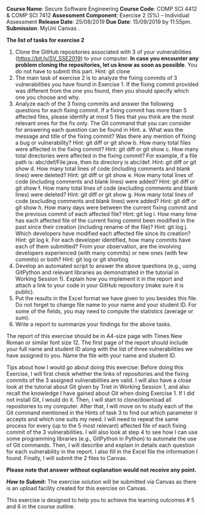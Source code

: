 
**Course Name**: Secure Software Engineering
**Course Code**: COMP SCI 4412 & COMP SCI 7412
**Assessment Component**: Exercise 2 (5%) – Individual Assessment
**Release Date**: 25/08/2019
**Due Date**: 15/09/2019 by 11:55pm. 
**Submission**: MyUni Canvas .

**The list of tasks for exercise 2**

 1. Clone the GitHub repositories associated with 3 of your
    vulnerabilities (https://bit.ly/SV_SSE2019) to your computer. **In
    case you encounter any problem cloning the repositories, let us know
    as soon as possible**. You do not have to submit this part. Hint: git
    clone
 2. The main task of exercise 2 is to analyze the fixing commits of 3 vulnerabilities you have found in Exercise 1. If the fixing commit provided was different from the one you found, then you should specify which one you choose and why.
 3. Analyze each of the 3 fixing commits and answer the following questions for each fixing commit. If a fixing commit has more than 5 affected files, please identify at most 5 files that you think are the most relevant ones for the fix only. The Git command that you can consider for answering each question can be found in Hint.
a.	What was the message and title of the fixing commit? Was there any mention of fixing a bug or vulnerability? Hint: git diff or git show
b.	How many total files were affected in the fixing commit? Hint: git diff or git show
c.	How many total directories were affected in the fixing commit? For example, if a file path is: abc/def/File.java, then its directory is abc/def. Hint: git diff or git show
d.	How many total lines of code (including comments and blank lines) were deleted? Hint: git diff or git show
e.	How many total lines of code (including comments and blank lines) were added? Hint: git diff or git show
f.	How many total lines of code (excluding comments and blank lines) were deleted? Hint: git diff or git show
g.	How many total lines of code (excluding comments and blank lines) were added? Hint: git diff or git show
h.	How many days were between the current fixing commit and the previous commit of each affected file? Hint: git log
i.	How many time has each affected file of the current fixing commit been modified in the past since their creation (including rename of the file)? Hint: git log
j.	Which developers have modified each affected file since its creation? Hint: git log
k.	For each developer identified, how many commits have each of them submitted? From your observation, are the involving developers experienced (with many commits) or new ones (with few commits) or both? Hint: git log or git shortlog
 4. Develop an automated script to answer the above questions (e.g., using GitPython and relevant libraries as demonstrated in the tutorial in Working Session 1). Explain how you implement it in the report and attach a link to your code in your GitHub repository (make sure it is public).
 5. Put the results in the Excel format we have given to you besides this file. Do not forget to change file name to your name and your student ID. For some of the fields, you may need to compute the statistics (average or sum).
 6. Write a report to summarize your findings for the above tasks.

The report of this exercise should be in A4-size page with Times New Roman or similar font size 12. The first page of the report should include your full name and student ID along with the list of three vulnerabilities we have assigned to you. Name the file with your name and student ID.

Tips about how I would go about doing this exercise: Before doing this Exercise, I will first check whether the links of repositories and the fixing commits of the 3 assigned vulnerabilities are valid. I will also have a close look at the tutorial about Git given by Triet in Working Session 1, and also recall the knowledge I have gained about Git when doing Exercise 1. If I did not install Git, I would do it. Then, I will start to clone/download all repositories to my computer. After that, I will move on to study each of the Git command mentioned in the Hints of task 3 to find out which parameter it accepts and which one suits my need. I will need to repeat the same process for every (up to the 5 most relevant) affected file of each fixing commit of the 3 vulnerabilities. I will also look at step 4 to see how I can use some programming libraries (e.g., GitPython in Python) to automate the use of Git commands. Then, I will describe and explain in details each question for each vulnerability in the report. I also fill in the Excel file the information I found. Finally, I will submit the 2 files to Canvas.

**Please note that answer without explanation would not receive any point.**

***How to Submit:*** The exercise solution will be submitted via Canvas as there is an upload facility created for this exercise on Canvas. 

This exercise is designed to help you to achieve the learning outcomes # 5 and 6 in the course outline.  

 
